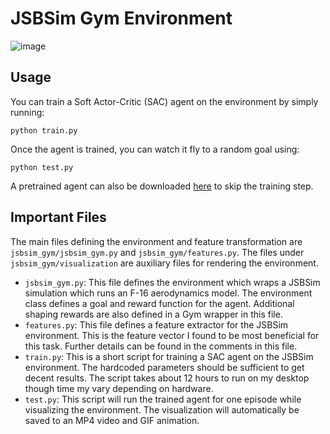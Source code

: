 # JSBSim Gym Environment

![image](sample_animation.gif)

## Usage

You can train a Soft Actor-Critic (SAC) agent on the environment by simply running:
```
python train.py
```
Once the agent is trained, you can watch it fly to a random goal using:
```
python test.py
```
A pretrained agent can also be downloaded [here](https://gtvault-my.sharepoint.com/:u:/g/personal/zgoddard3_gatech_edu/EbN1RfKTwbJBjpAVABg-lY0B7FUTrDE9dD_tKR8VNbw9rg?e=bW4iql) to skip the training step.

## Important Files

The main files defining the environment and feature transformation are `jsbsim_gym/jsbsim_gym.py` and `jsbsim_gym/features.py`. The files under `jsbsim_gym/visualization` are auxiliary files for rendering the environment. 

- `jsbsim_gym.py`: This file defines the environment which wraps a JSBSim simulation which runs an F-16 aerodynamics model. The environment class defines a goal and reward function for the agent. Additional shaping rewards are also defined in a Gym wrapper in this file. 
- `features.py`: This file defines a feature extractor for the JSBSim environment. This is the feature vector I found to be most beneficial for this task. Further details can be found in the comments in this file.
- `train.py`: This is a short script for training a SAC agent on the JSBSim environment. The hardcoded parameters should be sufficient to get decent results. The script takes about 12 hours to run on my desktop though time my vary depending on hardware.
- `test.py`: This script will run the trained agent for one episode while visualizing the environment. The visualization will automatically be saved to an MP4 video and GIF animation.